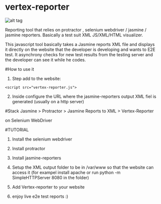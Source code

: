 # vertex-reporter
![alt tag](http://i.imgur.com/bhqXoKp.png)

Reporting tool that relies on protractor , selenium webdriver / jasmine / jasmine reporters. Basically a test suit XML JS/XML/HTML visualizer.

This javascript tool basically takes a Jasmine reports XML file and displays it directly on the website that the developer is developing and wants to E2E test. It asynchrony checks for new test results from the testing server and the developer can see it while he codes.


#How to use it
1. Step add to the website:
```
<script src="vertex-reporter.js"> 
```

2. Inside configure the URL where the jasmine-reporters output XML fiel is generated (usually on a http server)


#Stack
Jasmine > Protractor > Jasmine Reports to XML > Vertex-Reporter

on
Selenium WebDriver

#TUTORIAL
1. Install the selenium webdriver


2. Install protractor

3. Install jasmine-reporters

4. Setup the XML output folder to be in /var/www so that the website can access it (for exampel install apache or run python -m SimpleHTTPServer 8080 in the folder)

5. Add Vertex-reporter to your website

6. enjoy live e2e test reports :)




